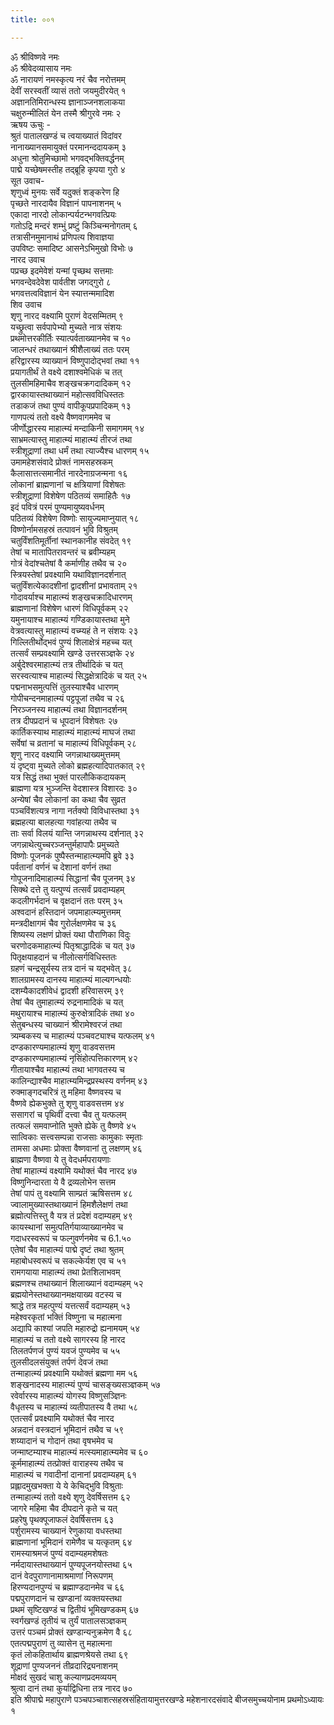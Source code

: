 ```yaml
---
title: ००१

---
```

ॐ श्रीविष्णवे नमः  
ॐ श्रीवेदव्यासाय नमः  
ॐ नारायणं नमस्कृत्य नरं चैव नरोत्तमम्  
देवीं सरस्वतीं व्यासं ततो जयमुदीरयेत् १  
अज्ञानतिमिरान्धस्य ज्ञानाञ्जनशलाकया  
चक्षुरुन्मीलितं येन तस्मै श्रीगुरवे नमः २  
ऋषय ऊचुः -  
श्रुतं पातालखण्डं च त्वयाख्यातं विदांवर  
नानाख्यानसमायुक्तं परमानन्ददायकम् ३  
अधुना श्रोतुमिच्छामो भगवद्भक्तिवर्द्धनम्  
पाद्मे यच्छेषमस्तीह तद्ब्रूहि कृपया गुरो ४  
सूत उवाच-  
शृणुध्वं मुनयः सर्वे यदुक्तं शङ्करेण हि  
पृच्छते नारदायैव विज्ञानं पापनाशनम् ५  
एकादा नारदो लोकान्पर्यटन्भगवत्प्रियः  
गतोऽद्रि मन्दरं शम्भुं प्रष्टुं किञ्चिन्मनोगतम् ६  
तत्रासीनमुमानाथं प्रणिपत्य शिवाज्ञया  
उपविष्टः समादिष्ट आसनेऽभिमुखो विभोः ७  
नारद उवाच  
पप्रच्छ इदमेवेशं यन्मां पृच्छथ सत्तमाः  
भगवन्देवदेवेश पार्वतीश जगद्गुरो ८  
भगवत्तत्वविज्ञानं येन स्यात्तन्ममादिश  
शिव उवाच  
शृणु नारद वक्ष्यामि पुराणं वेदसम्मितम् ९  
यच्छ्रुत्वा सर्वपापेभ्यो मुच्यते नात्र संशयः  
प्रथमोत्तरकीर्तिः स्यात्पर्वताख्यानमेव च १०  
जालन्धरं तथाख्यानं श्रीशैलाख्यं ततः परम्  
हरिद्वारस्य व्याख्यानं विष्णुपादोद्भवां तथा ११  
प्रयागतीर्थं ते वक्ष्ये दशाश्वमेधिकं च तत्  
तुलसीमहिमाचैव शङ्खचक्रगदादिकम् १२  
द्वारकायास्तथाख्यानं महोत्सवविधिस्ततः  
तडाकजं तथा पुण्यं वापीकूपप्रपादिकम् १३  
गाणपत्यं ततो वक्ष्ये वैष्णवागममेव च  
जीर्णोद्धारस्य माहात्म्यं मन्दाकिनी समागमम् १४  
साभ्रमत्यास्तु माहात्म्यं माहात्म्यं तीरजं तथा  
स्त्रीशूद्राणां तथा धर्मं तथा त्याज्यैश्च धारणम् १५  
उमामहेशसंवादे प्रोक्तं नामसहस्रकम्  
कैलासात्तत्समानीतं नारदेनाग्रजन्मना १६  
लोकानां ब्राह्मणानां च क्षत्रियाणां विशेषतः  
स्त्रीशूद्राणां विशेषेण पठितव्यं समाहितैः १७  
इदं पवित्रं परमं पुण्यमायुष्यवर्धनम्  
पठितव्यं विशेषेण विष्णोः सायुज्यमाप्नुयात् १८  
विष्णोर्नामसहस्रं तत्पावनं भुवि विश्रुतम्  
चतुर्विंशतिमूर्तीनां स्थानकानीह संवदेत् १९  
तेषां च मातापितरावन्तरं च ब्रवीम्यहम्  
गोत्रं वेदांश्चतेषां वै कर्माणीह तथैव च २०  
स्त्रियस्तेषां प्रवक्ष्यामि यथाविज्ञानदर्शनात्  
चतुर्विंशत्येकादशीनां द्वादशीनां प्रभावताम् २१  
गोदावर्याश्च माहात्म्यं शङ्खचक्रादिधारणम्  
ब्राह्मणानां विशेषेण धारणं विधिपूर्वकम् २२  
यमुनायाश्च माहात्म्यं गण्डिकायास्तथा मुने  
वेत्रवत्यास्तु माहात्म्यं वच्म्यहं ते न संशयः २३  
गिल्लितीर्थोद्भवं पुण्यं शिलाक्षेत्रं महच्च यत्  
तत्सर्वं सम्प्रवक्ष्यामि खण्डे उत्तरसञ्ज्ञके २४  
अर्बुदेश्वरमाहात्म्यं तत्र तीर्थादिकं च यत्  
सरस्वत्याश्च माहात्म्यं सिद्धक्षेत्रादिकं च यत् २५  
पद्मनाभसमुत्पत्तिं तुलस्याश्चैव धारणम्  
गोपीचन्दनमाहात्म्यं पट्टपूजां तथैव च २६  
निरञ्जनस्य माहात्म्यं तथा विज्ञानदर्शनम्  
तत्र दीपप्रदानं च धूपदानं विशेषतः २७  
कार्तिकस्याथ माहात्म्यं माहात्म्यं माघजं तथा  
सर्वेषां च व्रतानां च माहात्म्यं विधिपूर्वकम् २८  
शृणु नारद वक्ष्यामि जगन्नाथाख्यमुत्तमम्  
यं दृष्ट्वा मुच्यते लोको ब्रह्महत्यादिपातकात् २९  
यत्र सिद्धं तथा भुक्तं पारलौकिकदायकम्  
ब्राह्मणा यत्र भुञ्जन्ति वेदशास्त्र विशारदः ३०  
अन्येषां चैव लोकानां का कथा चैव सुव्रत  
पञ्चविंशत्यत्र नागा नर्तक्यो विविधास्तथा ३१  
ब्रह्महत्या बालहत्या गवांहत्या तथैव च  
ताः सर्वा विलयं यान्ति जगन्नाथस्य दर्शनात् ३२  
जगन्नाथेत्युच्चरञ्जन्तुर्महापापैः प्रमुच्यते  
विष्णोः पूजनकं पुष्पैस्तन्माहात्म्यमपि ब्रुवे ३३  
पर्वतानां वर्णनं च देशानां वर्णनं तथा  
गोपूजनादिमाहात्म्यं सिद्धानां चैव पूजनम् ३४  
सिक्थे दत्ते तु यत्पुण्यं तत्सर्वं प्रवदाम्यहम्  
कदलीगर्भदानं च वृक्षदानं ततः परम् ३५  
अश्वदानं हस्तिदानं जपमाहात्म्यमुत्तमम्  
मन्त्रदीक्षागमं चैव गुरोर्लक्षणमेव च ३६  
शिष्यस्य लक्षणं प्रोक्तं यथा पौराणिका विदुः  
चरणोदकमाहात्म्यं पितृश्राद्धादिकं च यत् ३७  
पितृक्षयाहदानं च नीलोत्सर्गविधिस्ततः  
ग्रहणं चन्द्रसूर्यस्य तत्र दानं च यद्भवेत् ३८  
शालग्रामस्य दानस्य माहात्म्यं माल्यगन्धयोः  
दशम्यैकादशीवेधं द्वादशी हरिवासरम् ३९  
तेषां चैव तुमाहात्म्यं रुद्रनामादिकं च यत्  
मथुरायाश्च माहात्म्यं कुरुक्षेत्रादिकं तथा ४०  
सेतुबन्धस्य चाख्यानं श्रीरामेश्वरजं तथा  
त्र्यम्बकस्य च माहात्म्यं पञ्चवट्याश्च यत्फलम् ४१  
दण्डकारण्यमाहात्म्यं शृणु वाडवसत्तम  
दण्डकारण्यमाहात्म्यं नृसिंहोत्पत्तिकारणम् ४२  
गीतायाश्चैव माहात्म्यं तथा भागवतस्य च  
कालिन्द्याश्चैव माहात्म्यमिन्द्रप्रस्थस्य वर्णनम् ४३  
रुक्माङ्गदचरित्रं तु महिमा वैष्णवस्य च  
वैष्णवे ह्येकभुक्ते तु शृणु वाडवसत्तम ४४  
ससागरां च पृथिवीं दत्त्वा चैव तु यत्फलम्  
तत्फलं समवाप्नोति भुक्ते ह्येके तु वैष्णवे ४५  
सात्विकाः सत्त्वसम्पन्ना राजसाः कामुकाः स्मृताः  
तामसा अधमाः प्रोक्ता वैष्णवानां तु लक्षणम् ४६  
ब्राह्मणा वैष्णवा ये तु वेदधर्मपरायणाः  
तेषां माहात्म्यं वक्ष्यामि यथोक्तं चैव नारद ४७  
विष्णुनिन्दारता ये वै द्रव्यलोभेन सत्तम  
तेषां पापं तु वक्ष्यामि साम्प्रतं ऋषिसत्तम ४८  
ज्वालामुख्यास्तथाख्यानं हिमशैलेक्षणं तथा  
ब्रह्मोत्पत्तिस्तु वै यत्र तं प्रदेशं वदाम्यहम् ४९  
कायस्थानां समुत्पतिर्गयाव्याख्यानमेव च  
गदाधरस्वरूपं च फल्गुवर्णनमेव च 6.1.५०  
एतेषां चैव माहात्म्यं पाद्मे दृष्टं तथा श्रुतम्  
महाबोधस्वरूपं च सकल्केर्यश एव च ५१  
रामगयाया माहात्म्यं तथा प्रेतशिलाभवम्  
ब्रह्मणश्च तथाख्यानं शिलाख्यानं वदाम्यहम् ५२  
ब्रह्मयोनेस्तथाख्यानमक्षयाख्य वटस्य च  
श्राद्धे तत्र महत्पुण्यं यत्तत्सर्वं वदाम्यहम् ५३  
महेश्वरकृतां भक्तिं विष्णुना च महात्मना  
अद्यापि काश्यां जपति महारुद्रो ह्यनामयम् ५४  
माहात्म्यं च ततो वक्ष्ये सागरस्य हि नारद  
तिलतर्पणजं पुण्यं यवजं पुण्यमेव च ५५  
तुलसीदलसंयुक्तं तर्पणं देवजं तथा  
तन्माहात्म्यं प्रवक्ष्यामि यथोक्तं ब्रह्मणा मम ५६  
शङ्खनादस्य माहात्म्यं पुण्यं चासङ्ख्यसञ्ज्ञकम् ५७  
रवेर्वारस्य माहात्म्यं योगस्य विष्णुसञ्ज्ञिनः  
वैधृतस्य च माहात्म्यं व्यतीपातस्य वै तथा ५८  
एतत्सर्वं प्रवक्ष्यामि यथोक्तं चैव नारद  
अन्नदानं वस्त्रदानं भूमिदानं तथैव च ५९  
शय्यादानं च गोदानं तथा वृषभमेव च  
जन्माष्टम्याश्च माहात्म्यं मत्स्यमाहात्म्यमेव च ६०  
कूर्ममाहात्म्यं तत्प्रोक्तं वाराहस्य तथैव च  
माहात्म्यं च गवादीनां दानानां प्रवदाम्यहम् ६१  
प्रह्लादमुखभक्ता ये ये केचिद्भुवि विश्रुताः  
तन्माहात्म्यं ततो वक्ष्ये शृणु देवर्षिसत्तम ६२  
जागरे महिमा चैव दीपदाने कृते च यत्  
प्रहरेषु पृथक्पूजाफलं देवर्षिसत्तम ६३  
पर्शुरामस्य चाख्यानं रेणुकाया वधस्तथा  
ब्राह्मणानां भूमिदानं रामेणैव च यत्कृतम् ६४  
रामस्याश्रमजं पुण्यं वदाम्यहमशेषतः  
नर्मदायास्तथाख्यानं पुण्यपूजनयोस्तथा ६५  
दानं वेदपुराणानामाश्रमाणां निरूपणम्  
हिरण्यदानपुण्यं च ब्रह्माण्डदानमेव च ६६  
पद्मपुराणदानं च खण्डानां व्यक्तयस्तथा  
प्रथमं सृष्टिखण्डं च द्वितीयं भूमिखण्डकम् ६७  
स्वर्गखण्डं तृतीयं च तुर्यं पातालसञ्ज्ञकम्  
उत्तरं पञ्चमं प्रोक्तं खण्डान्यनुक्रमेण वै ६८  
एतत्पद्मपुराणं तु व्यासेन तु महात्मना  
कृतं लोकहितार्थाय ब्राह्मणश्रेयसे तथा ६९  
शूद्राणां पुण्यजननं तीव्रदारिद्र्यनाशनम्  
मोक्षदं सुखदं चाशु कल्याणप्रदमव्ययम्  
श्रुत्वा दानं तथा कुर्याद्विधिना तत्र नारद ७०  
इति श्रीपाद्मे महापुराणे पञ्चपञ्चाशत्सहस्रसंहितायामुत्तरखण्डे महेशनारदसंवादे बीजसमुच्चयोनाम प्रथमोऽध्यायः १